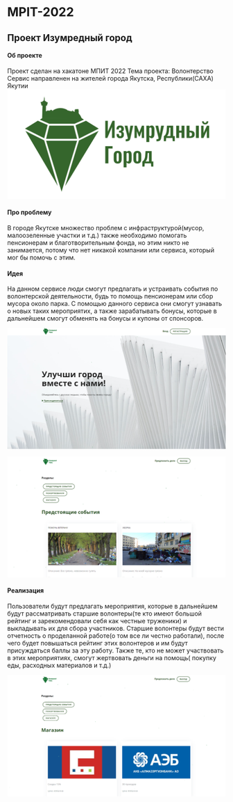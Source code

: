 # MPIT-2022
## Проект Изумредный город
#### Об проекте
Проект сделан на хакатоне МПИТ 2022
Тема проекта: Волонтерство 
Сервис направленен на жителей города Якутска, Республики(САХА) Якутии
![logo](https://github.com/insommmnia/MPIT-2022/blob/main/img/logo.png?raw=true)
#### Про проблему
В городе Якутске множество проблем с инфраструктурой(мусор, малоозеленные участки и т.д.) также необходимо 
помогать пенсионерам и благотворительным фонда, но этим никто не занимается, потому что нет никакой компании или
сервиса, который мог бы помочь с этим.
#### Идея
На данном сервисе люди смогут предлагать и устраивать события по волонтерской деятельности, будь то помощь пенсионерам
или сбор мусора около парка. С помощью данного сервиса они смогут узнавать о новых таких мероприятих, а также зарабатывать
бонусы, которые в дальнейшем смогут обменять на бонусы и купоны от спонсоров.

![site](https://github.com/insommmnia/MPIT-2022/blob/90ee5ed3ab90a88ea3d5f690cb882455a4540585/img/main.png?raw=true)

![site](https://github.com/insommmnia/MPIT-2022/blob/258fcb82c9e89974f0d71a3d585bb8481e13c86c/img/sug.png?raw=true)


#### Реализация
Пользователи будут предлагать мероприятия, которые в дальнейшем будут рассматривать старшие волонтеры(те кто имеют большой
рейтинг и зарекомендовали себя как честные труженики) и выкладывать их для сбора участников. Старшие волонтеры будут вести отчетность
о проделанной работе(о том все ли честно работали), после чего будет повышаться рейтинг этих волонтеров и им будут присуждаться 
баллы за эту работу. Также те, кто не может участвовать в этих мероприятиях, смогут жертвовать деньги на помощь( покупку еды, 
расходных материалов и т.д.)


![site](https://github.com/insommmnia/MPIT-2022/blob/f84d56120aefeaaee8eb67d4d269f261e6ae669e/img/mar.png?raw=true)
